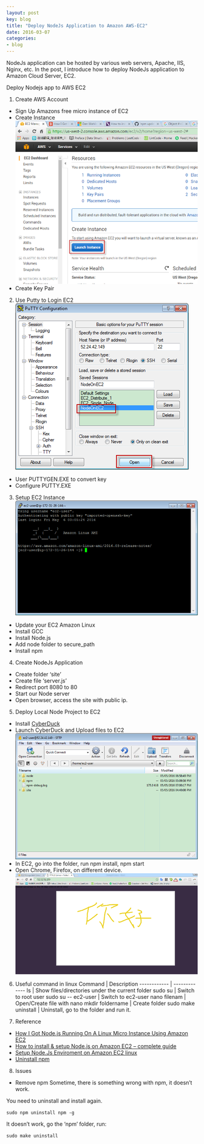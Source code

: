 ```yaml
---
layout: post
key: blog
title: "Deploy NodeJs Application to Amazon AWS-EC2"
date: 2016-03-07
categories:
- blog
---
```


NodeJs application can be hosted by various web servers, Apache, IIS, Nginx, etc. In the post, I introduce how to deploy NodeJs application to Amazon Cloud Server, EC2.

Deploy Nodejs app to AWS EC2
1. Create AWS Account
* Sign Up Amazons free micro instance of EC2
* Create Instance
![EC2 Instance](/public/pics/ec2instance.png)  
* Create Key Pair
2. Use Putty to Login EC2
![Putty](/public/pics/ec2putty.png)  
* User PUTTYGEN.EXE to convert key
* Configure PUTTY.EXE
3. Setup EC2 Instance
![EC2 Remote](/public/pics/ec2remote.png)
* Update your EC2 Amazon Linux
* Install GCC
* Install Node.js
* Add node folder to secure_path
* Install npm
4. Create NodeJs Application
* Create folder ‘site’
* Create file ‘server.js’
* Redirect port 8080 to 80
* Start our Node server
* Open browser, access the site with public ip.
5. Deploy Local Node Project to EC2
* Install [CyberDuck](https://cyberduck.io/?l=en)
* Launch CyberDuck and Upload files to EC2
![CyberDuck](/public/pics/ec2cyberduck.png)
* In EC2, go into the folder, run npm install, npm start
* Open Chrome, Firefox, on different device.
![EC2 App](/public/pics/socketiopaint1.png)
6. Useful command in linux
Command	| Description
------------ | -------------
ls | Show files/directories under the current folder
sudo su	| Switch to root user
sudo su -- ec2-user | Switch to ec2-user
nano filenam | Open/Create file with nano
mkdir foldername | Create folder
sudo make uninstall | Uninstall, go to the folder and run it.

7. Reference
* [How I Got Node.js Running On A Linux Micro Instance Using Amazon EC2](http://www.bennadel.com/blog/2321-how-i-got-node-js-running-on-a-linux-micro-instance-using-amazon-ec2.htm)
* [How to install & setup Node.js on Amazon EC2 – complete guide](http://iconof.com/blog/how-to-install-setup-node-js-on-amazon-aws-ec2-complete-guide/)
* [Setup Node.Js Enviroment on Amazon EC2 linux](http://adndevblog.typepad.com/cloud_and_mobile/2014/12/setup-nodejs-enviroment-on-amazon-ec2-linux-1.html)
* [Uninstall npm](https://docs.npmjs.com/misc/removing-npm)

8.	Issues
* Remove npm
Sometime, there is something wrong with npm, it doesn’t work.

You need to uninstall and install again.  
```
sudo npm uninstall npm -g
```
It doesn’t work, go the ‘npm’ folder, run:  
```
sudo make uninstall
```
